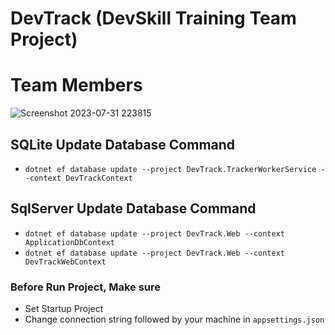 # DevTrack (DevSkill Training Team Project)


# Team Members
![Screenshot 2023-07-31 223815](https://github.com/prose/prose/assets/29182508/cd2c6b47-2a71-4d96-b9b7-52d0cbc4b484)


## SQLite Update Database Command
- `dotnet ef database update --project DevTrack.TrackerWorkerService --context DevTrackContext`

## SqlServer Update Database Command
- `dotnet ef database update --project DevTrack.Web --context ApplicationDbContext`
- `dotnet ef database update --project DevTrack.Web --context DevTrackWebContext`




### Before Run Project, Make sure
- Set Startup Project
- Change connection string followed by your machine in `appsettings.json`
